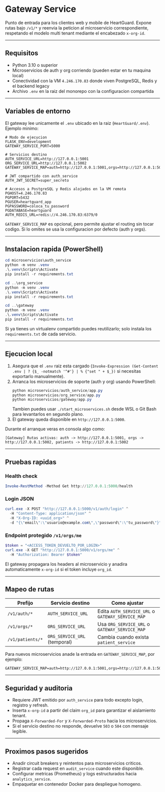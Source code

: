 # Gateway Service

Punto de entrada para los clientes web y mobile de HeartGuard. Expone rutas bajo `/v1/*` y reenvia la peticion al microservicio correspondiente, respetando el modelo multi tenant mediante el encabezado `x-org-id`.

---

## Requisitos

- Python 3.10 o superior
- Microservicios de auth y org corriendo (pueden estar en tu maquina local)
- Conectividad con la VM `4.246.170.83` donde viven PostgreSQL, Redis y el backend legacy
- Archivo `.env` en la raiz del monorepo con la configuracion compartida

---

## Variables de entorno

El gateway lee unicamente el `.env` ubicado en la raiz (`HeartGuard/.env`). Ejemplo minimo:

```
# Modo de ejecucion
FLASK_ENV=development
GATEWAY_SERVICE_PORT=5000

# Servicios destino
AUTH_SERVICE_URL=http://127.0.0.1:5001
ORG_SERVICE_URL=http://127.0.0.1:5002
GATEWAY_SERVICE_MAP=auth=http://127.0.0.1:5001,orgs=http://127.0.0.1:5002,patients=http://127.0.0.1:5002

# JWT compartido con auth_service
AUTH_JWT_SECRET=super_secreto

# Accesos a PostgreSQL y Redis alojados en la VM remota
PGHOST=4.246.170.83
PGPORT=5432
PGUSER=heartguard_app
PGPASSWORD=coloca_tu_password
PGDATABASE=heartguard
AUTH_REDIS_URL=redis://4.246.170.83:6379/0
```

`GATEWAY_SERVICE_MAP` es opcional, pero permite ajustar el routing sin tocar codigo. Si lo omites se usa la configuracion por defecto (auth y orgs).

---

## Instalacion rapida (PowerShell)

```powershell
cd microservicios\auth_service
python -m venv .venv
.\.venv\Scripts\Activate
pip install -r requirements.txt

cd ..\org_service
python -m venv .venv
.\.venv\Scripts\Activate
pip install -r requirements.txt

cd ..\gateway
python -m venv .venv
.\.venv\Scripts\Activate
pip install -r requirements.txt
```

Si ya tienes un virtualenv compartido puedes reutilizarlo; solo instala los `requirements.txt` de cada servicio.

---

## Ejecucion local

1. Asegura que el `.env` raiz esta cargado (`Invoke-Expression (Get-Content .env | ? {$_ -notmatch '^#'} | % {"set " + $_})` si necesitas exportarlo manualmente).
2. Arranca los microservicios de soporte (auth y org) usando PowerShell:
   ```powershell
   python microservicios/auth_service/app.py
   python microservicios/org_service/app.py
   python microservicios/gateway/app.py
   ```
   Tambien puedes usar `./start_microservices.sh` desde WSL o Git Bash para levantarlos en segundo plano.
3. El gateway queda disponible en `http://127.0.0.1:5000`.

Durante el arranque veras en consola algo como:

```
[Gateway] Rutas activas: auth -> http://127.0.0.1:5001, orgs -> http://127.0.0.1:5002, patients -> http://127.0.0.1:5002
```

---

## Pruebas rapidas

### Health check
```powershell
Invoke-RestMethod -Method Get http://127.0.0.1:5000/health
```

### Login JSON
```powershell
curl.exe -X POST "http://127.0.0.1:5000/v1/auth/login" ^
  -H "Content-Type: application/json" ^
  -H "X-Org-ID: <uuid_org>" ^
  -d "{\"email\":\"usuario@example.com\",\"password\":\"tu_password\"}"
```

### Endpoint protegido `/v1/orgs/me`
```powershell
$token = "<ACCESS_TOKEN_DEVUELTO_POR_LOGIN>"
curl.exe -X GET "http://127.0.0.1:5000/v1/orgs/me" ^
  -H "Authorization: Bearer $token"
```

El gateway propagara los headers al microservicio y anadira automaticamente `x-org-id` si el token incluye `org_id`.

---

## Mapeo de rutas

| Prefijo | Servicio destino | Como ajustar |
| ------- | ---------------- | ------------ |
| `/v1/auth/*` | `AUTH_SERVICE_URL` | Edita `AUTH_SERVICE_URL` o `GATEWAY_SERVICE_MAP` |
| `/v1/orgs/*` | `ORG_SERVICE_URL` | Usa `ORG_SERVICE_URL` o `GATEWAY_SERVICE_MAP` |
| `/v1/patients/*` | `ORG_SERVICE_URL` (temporal) | Cambia cuando exista `patient_service` |

Para nuevos microservicios anade la entrada en `GATEWAY_SERVICE_MAP`, por ejemplo:

```
GATEWAY_SERVICE_MAP=auth=http://127.0.0.1:5001,orgs=http://127.0.0.1:5002,media=http://127.0.0.1:5004
```

---

## Seguridad y auditoria

- Requiere JWT emitido por `auth_service` para todo excepto login, registro y refresh.
- Inserta `x-org-id` a partir del claim `org_id` para garantizar el aislamiento tenant.
- Propaga `X-Forwarded-For` y `X-Forwarded-Proto` hacia los microservicios.
- Si el servicio destino no responde, devuelve `503` o `504` con mensaje legible.

---

## Proximos pasos sugeridos

- Anadir circuit breakers y reintentos para microservicios criticos.
- Registrar cada request en `audit_service` cuando este disponible.
- Configurar metricas (Prometheus) y logs estructurados hacia `analytics_service`.
- Empaquetar en contenedor Docker para despliegue homogeno.
